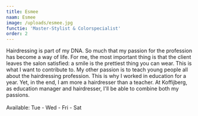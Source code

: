 ```yaml
---
title: Esmee
naam: Esmee
image: /uploads/esmee.jpg
functie: 'Master-Stylist & Colorspecialist'
order: 2
---
```



Hairdressing is part of my DNA. So much that my passion for the profession has become a way of life. For me, the most important thing is that the client leaves the salon satisfied: a smile is the prettiest thing you can wear. This is what I want to contribute to. My other passion is to teach young people all about the hairdressing profession. This is why I worked in education for a year. Yet, in the end, I am more a hairdresser than a teacher. At Koffijberg, as education manager and hairdresser, I'll be able to combine both my passions.
<br>
<br>Available: Tue - Wed - Fri - Sat